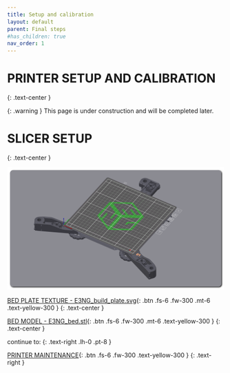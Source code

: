 ```yaml
---
title: Setup and calibration
layout: default
parent: Final steps
#has_children: true
nav_order: 1
---
```

# PRINTER SETUP AND CALIBRATION
{: .text-center }

{: .warning }
This page is under construction and will be completed later.

# SLICER SETUP
{: .text-center }

![](./assets/images/bed_plate.png)

[BED PLATE TEXTURE - E3NG_build_plate.svg]{: .btn .fs-6 .fw-300 .mt-6 .text-yellow-300 }
{: .text-center }

[BED MODEL - E3NG_bed.stl]{: .btn .fs-6 .fw-300 .mt-6 .text-yellow-300 }
{: .text-center }

continue to:
{: .text-right .lh-0 .pt-8 }

[PRINTER MAINTENANCE]{: .btn .fs-6 .fw-300 .text-yellow-300 }
{: .text-right }

[PRINTER MAINTENANCE]: https://rh3d.xyz/maintenance.html
[BED PLATE TEXTURE - E3NG_build_plate.svg]: ./assets/docs/E3NG__build_plate.svg
[BED MODEL - E3NG_bed.stl]: ./assets/docs/E3NG_bed.stl

